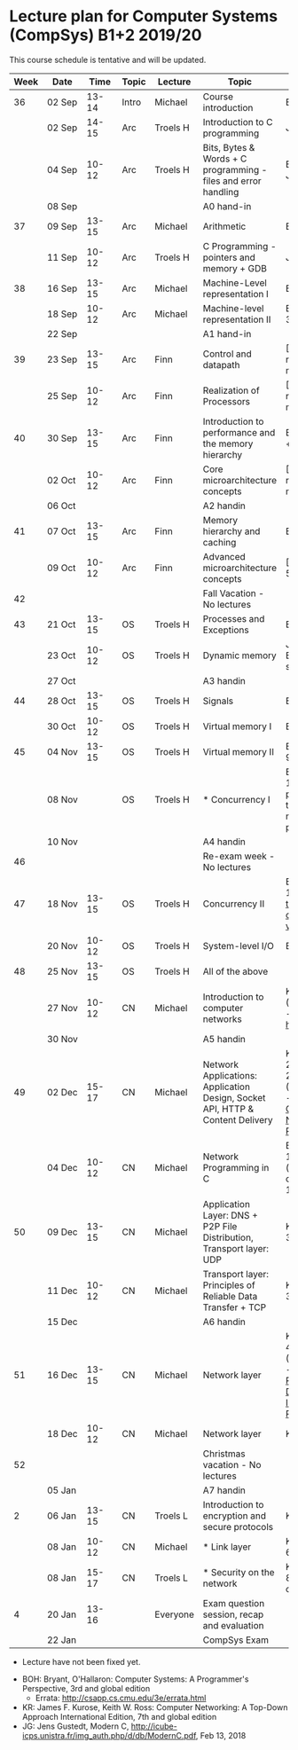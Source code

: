 # Lecture plan for Computer Systems (CompSys) B1+2 2019/20

This course schedule is tentative and will be updated.

| Week | Date         | &nbsp;Time&nbsp; | Topic | Lecture  | Topic                                                                         | Material                                                                                                                                                           |
| ---- | ----         | ----             | ----- | -------  | ------                                                                        | ------                                                                                                                                                             |
| 36   | 02 Sep       | 13-14            | Intro | Michael  | Course introduction                                                           | BOH 1                                                                                                                                                              |
|      | 02 Sep       | 14-15            | Arc   | Troels H | Introduction to C programming                                                 | JG 1-3                                                                                                                                                             |
|      | 04 Sep       | 10-12            | Arc   | Troels H | Bits, Bytes & Words + C programming - files and error handling                | BOH 2.1-2.2, JG 4-7                                                                                                                                                |
|      | 08 Sep       |                  |       |          | A0 hand-in                                                                    |                                                                                                                                                                    |
| 37   | 09 Sep       | 13-15            | Arc   | Michael  | Arithmetic                                                                    | BOH 2.3-2.4                                                                                                                                                        |
|      | 11 Sep       | 10-12            | Arc   | Troels H | C Programming - pointers and memory + GDB                                     | JG 8-9                                                                                                                                                             |
| 38   | 16 Sep       | 13-15            | Arc   | Michael  | Machine-Level representation I                                                | BOH 3.1-3.6                                                                                                                                                        |
|      | 18 Sep       | 10-12            | Arc   | Michael  | Machine-level representation II                                               | BOH 3.7-3.11                                                                                                                                                       |
|      | 22 Sep       |                  |       |          | A1 hand-in                                                                    |                                                                                                                                                                    |
| 39   | 23 Sep       | 13-15            | Arc   | Finn     | Control and datapath                                                          | [Slides, no reading material]                                                                                                                                      |
|      | 25 Sep       | 10-12            | Arc   | Finn     | Realization of Processors                                                     | [Slides, no reading material]                                                                                                                                      |
| 40   | 30 Sep       | 13-15            | Arc   | Finn     | Introduction to performance and the memory hierarchy                          | BOH 5.1-5.2 + 6.1-6.3                                                                                                                                              |
|      | 02 Oct       | 10-12            | Arc   | Finn     | Core microarchitecture concepts                                               | [Slides, no reading material]                                                                                                                                      |
|      | 06 Oct       |                  |       |          | A2 handin                                                                     |                                                                                                                                                                    |
| 41   | 07 Oct       | 13-15            | Arc   | Finn     | Memory hierarchy and caching                                                  | BOH 6.4-6.6                                                                                                                                                        |
|      | 09 Oct       | 10-12            | Arc   | Finn     | Advanced microarchitecture concepts                                           | [Slides, BOH 5.7]                                                                                                                                                  |
| 42   |              |                  |       |          | Fall Vacation - No lectures                                                   |                                                                                                                                                                    |
| 43   | 21 Oct       | 13-15            | OS    | Troels H | Processes and Exceptions                                                      | BOH 8-1-8.4                                                                                                                                                        |
|      | 23 Oct       | 10-12            | OS    | Troels H | Dynamic memory                                                                | JG 12-13, BOH 8.5 (just skim)                                                                                                                                      |
|      | 27 Oct       |                  |       |          | A3 handin                                                                     |                                                                                                                                                                    |
| 44   | 28 Oct       | 13-15            | OS    | Troels H | Signals                                                                       | BOH 8.5-8.7                                                                                                                                                        |
|      | 30 Oct       | 10-12            | OS    | Troels H | Virtual memory I                                                              | BOH 9.1-9.6                                                                                                                                                        |
| 45   | 04 Nov       | 13-15            | OS    | Troels H | Virtual memory II                                                             | BOH 9.7-9.12                                                                                                                                                       |
|      | 08 Nov       |                  | OS    | Troels H | * Concurrency I                                                               | BOH 12.1-12.5 (skim past the parts that refer to network programming)                                                                                              |
|      | 10 Nov       |                  |       |          | A4 handin                                                                     |                                                                                                                                                                    |
| 46   |              |                  |       |          | Re-exam week - No lectures                                                    |                                                                                                                                                                    |
| 47   | 18 Nov       | 13-15            | OS    | Troels H | Concurrency II                                                                | BOH 12.6-12.7 and [this text on condition variables](http://pages.cs.wisc.edu/~remzi/OSTEP/threads-cv.pdf)                                                         |
|      | 20 Nov       | 10-12            | OS    | Troels H | System-level I/O                                                              | BOH 10                                                                                                                                                             |
| 48   | 25 Nov       | 13-15            | OS    | Troels H | All of the above                                                              |                                                                                                                                                                    |
|      | 27 Nov       | 10-12            | CN    | Michael  | Introduction to computer networks                                             | KR 1.1 - 1.6 (Optional read - [Internet history](https://www.internetsociety.org/internet/history-internet/brief-history-internet/))                               |
|      | 30&nbsp;Nov  |                  |       |          | A5 handin                                                                     |                                                                                                                                                                    |
| 49   | 02 Dec       | 15-17            | CN    | Michael  | Network Applications: Application Design, Socket API, HTTP & Content Delivery | KR 2.1, 2.2, 2.3.1, 2.3.2, 2.6.1 - 2.6.3 (Optional read - [Beej's Guide to Network Programming](http://beej.us/guide/bgnet/))                                      |
|      | 04 Dec       | 10-12            | CN    | Michael  | Network Programming in C                                                      | BOH 11.1 - 11.4, 11.6 (skim and see code), 12.1 - 12.3, 12.5.5                                                                                                     |
| 50   | 09 Dec       | 13-15            | CN    | Michael  | Application Layer: DNS + P2P File Distribution, Transport layer: UDP          | KR 2.4, 2.5, 3.1 - 3.3                                                                                                                                             |
|      | 11 Dec       | 10-12            | CN    | Michael  | Transport layer: Principles of Reliable Data Transfer + TCP                   | KR 3.4 - 3.7.1                                                                                                                                                     |
|      | 15 Dec       |                  |       |          | A6 handin                                                                     |                                                                                                                                                                    |
| 51   | 16 Dec       | 13-15            | CN    | Michael  | Network layer                                                                 | KR 4.1 - 4.2.4, 4.3 (Optional read - [Design Philosophy of DARPA Internet Protocols](http://www.cs.princeton.edu/courses/archive/spr14/cos461/papers/clark88.pdf)) |
|      | 18 Dec       | 10-12            | CN    | Michael  | Network layer                                                                 | KR 5.1 - 5.3                                                                                                                                                       |
| 52   |              |                  |       |          | Christmas vacation - No lectures                                              |                                                                                                                                                                    |
|      | 05 Jan       |                  |       |          | A7 handin                                                                     |                                                                                                                                                                    |
| 2    | 06 Jan       | 13-15            | CN    | Troels L | Introduction to encryption and secure protocols                               | KR 8.1 - 8.4                                                                                                                                                       |
|      | 08 Jan       | 10-12            | CN    | Michael  | * Link layer                                                                  | KR 6.1 - 6.4.3                                                                                                                                                     |
|      | 08 Jan       | 15-17            | CN    | Troels L | * Security on the network                                                     | KR 8.5 - 8.6, 8.9 (8.9 only cursorily)                                                                                                                             |
| 4    | 20 Jan       | 13-16            |       | Everyone | Exam question session, recap and evaluation                                   |                                                                                                                                                                    |
|      | 22 Jan       |                  |       |          | CompSys Exam                                                                  |                                                                                                                                                                    |

* Lecture have not been fixed yet.

 - BOH: Bryant, O'Hallaron: Computer Systems: A Programmer's Perspective, 3rd and global edition
   - Errata: http://csapp.cs.cmu.edu/3e/errata.html
 - KR: James F. Kurose, Keith W. Ross: Computer Networking: A Top-Down Approach International Edition, 7th and global edition
 - JG: Jens Gustedt, Modern C, http://icube-icps.unistra.fr/img_auth.php/d/db/ModernC.pdf, Feb 13, 2018

